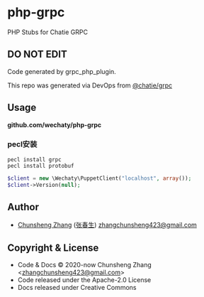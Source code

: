 # php-grpc

PHP Stubs for Chatie GRPC

## DO NOT EDIT

Code generated by grpc_php_plugin.

This repo was generated via DevOps from [@chatie/grpc](https://github.com/chatie/grpc)

## Usage

**github.com/wechaty/php-grpc**

### pecl安装

```shell script
pecl install grpc
pecl install protobuf
```

```php
$client = new \Wechaty\PuppetClient("localhost", array());
$client->Version(null);
```

## Author

- [Chunsheng Zhang](https://github.com/zhangchunsheng) ([张春生](https://linkedin.com/in/justwannabewithyou)) zhangchunsheng423@gmail.com

## Copyright & License

- Code & Docs © 2020-now Chunsheng Zhang \<zhangchunsheng423@gmail.com\>
- Code released under the Apache-2.0 License
- Docs released under Creative Commons
